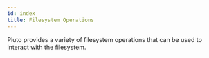 ```yaml
---
id: index
title: Filesystem Operations
---
```


Pluto provides a variety of filesystem operations that can be used to interact with the filesystem.